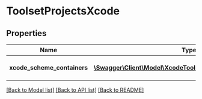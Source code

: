 # ToolsetProjectsXcode

## Properties
Name | Type | Description | Notes
------------ | ------------- | ------------- | -------------
**xcode_scheme_containers** | [**\Swagger\Client\Model\XcodeToolsetXcodeSchemeContainers[]**](XcodeToolsetXcodeSchemeContainers.md) | The Xcode scheme containers | 

[[Back to Model list]](../README.md#documentation-for-models) [[Back to API list]](../README.md#documentation-for-api-endpoints) [[Back to README]](../README.md)


